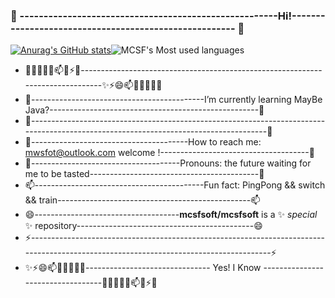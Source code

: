 ###   👋  ------------------------------------------------------Hi!------------------------------------------------------ 👋
[![Anurag's GitHub stats](https://github-readme-stats.vercel.app/api?username=mcsfsoft&show_icons=true)](https://github.com/anuraghazra/github-readme-stats)![MCSF's Most used languages](https://github-readme-stats.vercel.app/api/top-langs/?username=mcsfsoft&layout=compact&hide_border=true&langs_count=10)

 
- 🔭🌱👯🤔💬📫😄⚡✨-------------------------------------------------------------------------------✨⚡😄📫💬🤔👯🌱🔭  
- 🌱-------------------------------------------I’m currently learning  MayBe Java?----------------------------------------------------🌱
- 👯-------------------------------------------------------------------------------------------------------------------------------------👯             
- 🤔---------------------------------------How to reach me: mwsfot@outlook.com  welcome !-------------------------------------🤔
- 💬-------------------------------------Pronouns: the future waiting for me to be tasted------------------------------------------💬
- 📫------------------------------------------Fun fact: PingPong && switch && train------------------------------------------------📫
- 😄------------------------------------**mcsfsoft/mcsfsoft** is a ✨ _special_ ✨ repository--------------------------------------------😄
- ⚡--------------------------------------------------------------------------------------------------------------------------------------⚡
- ✨⚡😄📫💬🤔👯🌱🔭------------------------------- Yes! I Know  ----------------------------------🔭🌱👯🤔💬📫😄⚡✨
 



